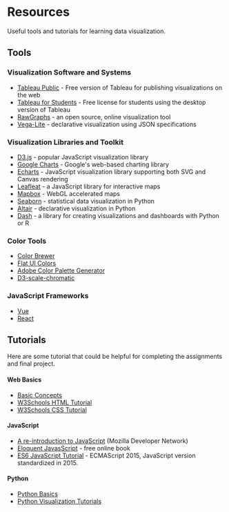 # Resources

Useful tools and tutorials for learning data visualization.

## Tools

### Visualization Software and Systems
* [Tableau Public](https://public.tableau.com/en-us/s/) - Free version of Tableau for publishing visualizations on the web
* [Tableau for Students](https://www.tableau.com/academic/students) - Free license for students using the desktop version of Tableau
* [RawGraphs](https://app.rawgraphs.io/) - an open source, online visualization tool
* [Vega-Lite](https://vega.github.io/vega-lite/) - declarative visualization using JSON specifications

### Visualization Libraries and Toolkit
* [D3.js](https://www.d3js.org) - popular JavaScript visualization library
* [Google Charts](https://developers.google.com/chart) - Google's web-based charting library
* [Echarts](https://echarts.apache.org/en/index.html) - JavaScript visualization library supporting both SVG and Canvas rendering
* [Leafleat](https://leafletjs.com/) - a JavaScript library for interactive maps
* [Mapbox](https://docs.mapbox.com/mapbox-gl-js/examples/) - WebGL accelerated maps
* [Seaborn](https://seaborn.pydata.org/) - statistical data visualization in Python
* [Altair](https://altair-viz.github.io/) - declarative visualization in Python
* [Dash](https://dash.plot.ly/?_ga=2.191292847.426805754.1574706741-53947978.1573166595) - a library for creating visualizations and dashboards with Python or R 

### Color Tools
* [Color Brewer](http://colorbrewer2.org/)
* [Flat UI Colors](https://flatuicolors.com/)
* [Adobe Color Palette Generator](https://color.adobe.com/create)
* [D3-scale-chromatic](https://github.com/d3/d3-scale-chromatic)

### JavaScript Frameworks
* [Vue](https://vuejs.org/)
* [React](https://reactjs.org/)

## Tutorials

Here are some tutorial that could be helpful for completing the assignments and final project. 

#### Web Basics
* [Basic Concepts](https://www.tutorialspoint.com/web_developers_guide/web_basic_concepts.htm)
* [W3Schools HTML Tutorial](https://www.w3schools.com/html/default.asp)
* [W3Schools CSS Tutorial](https://www.w3schools.com/css/default.asp)


#### JavaScript
* [A re-introduction to JavaScript](https://developer.mozilla.org/en-US/docs/Web/JavaScript/A_re-introduction_to_JavaScript) (Mozilla Developer Network)
* [Eloquent JavasScript](http://eloquentjavascript.net/) - free online book
* [ES6 JavaScript Tutorial](https://www.javascripttutorial.net/es6/) - ECMAScript 2015, JavaScript version standardized in 2015.

#### Python
* [Python Basics](https://www.learnpython.org/)
* [Python Visualization Tutorials](https://realpython.com/tutorials/data-viz/)


